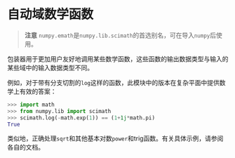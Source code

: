 # 自动域数学函数

> **注意**
> ``numpy.emath``是``numpy.lib.scimath``的首选别名，可在导入``numpy``后使用。

包装器用于更加用户友好地调用某些数学函数，这些函数的输出数据类型与输入的某些域中的输入数据类型不同。

例如，对于带有分支切割的``log``这样的函数，此模块中的版本在复杂平面中提供数学上有效的答案：

```python
>>> import math
>>> from numpy.lib import scimath
>>> scimath.log(-math.exp(1)) == (1+1j*math.pi)
True
```

类似地，正确处理``sqrt``和其他基本对数``power``和trig函数。有关具体示例，请参阅各自的文档。